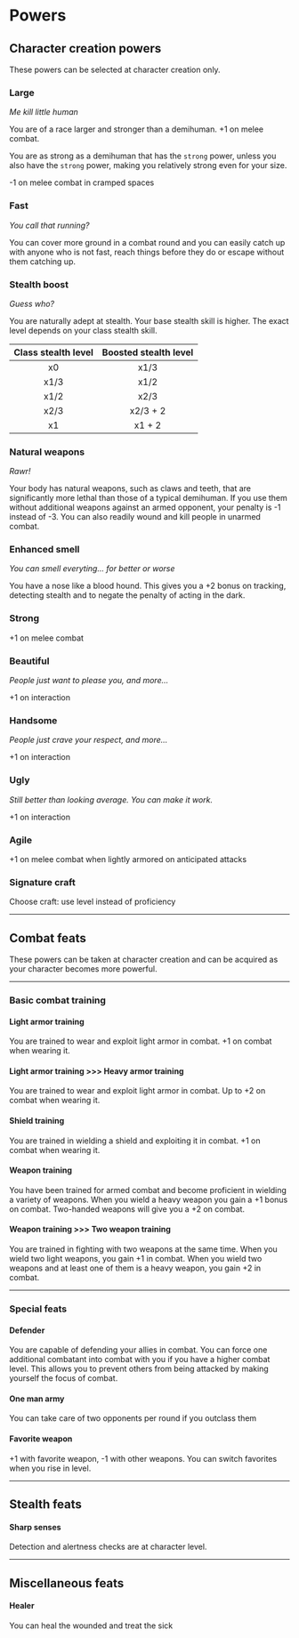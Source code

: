 # Powers

## Character creation powers

These powers can be selected at character creation only.

### Large

*Me kill little human*

You are of a race larger and stronger than a demihuman. +1 on melee combat.

You are as strong as a demihuman that has the `strong` power, unless you also have the `strong` power, making you relatively strong even for your size.

-1 on melee combat in cramped spaces

### Fast

*You call that running?*

You can cover more ground in a combat round and you can easily catch up with anyone who is not fast, reach things before they do or escape without them catching up.

### Stealth boost

*Guess who?*

You are naturally adept at stealth. Your base stealth skill is higher. The exact level depends on your class stealth skill.

| Class stealth level | Boosted stealth level |
|:----:|:--------:|
| x0   | x1/3     |
| x1/3 | x1/2     |
| x1/2 | x2/3     |
| x2/3 | x2/3 + 2 |
| x1   | x1 + 2   |

### Natural weapons

*Rawr!*

Your body has natural weapons, such as claws and teeth, that are significantly more lethal than those of a typical demihuman. If you use them without additional weapons against an armed opponent, your penalty is -1 instead of -3. You can also readily wound and kill people in unarmed combat.

### Enhanced smell

*You can smell everyting... for better or worse*

You have a nose like a blood hound. This gives you a +2 bonus on tracking, detecting stealth and to negate the penalty of acting in the dark.

### Strong

+1 on melee combat

### Beautiful

*People just want to please you, and more...*

+1 on interaction

### Handsome

*People just crave your respect, and more...*

+1 on interaction

### Ugly

*Still better than looking average. You can make it work.*

+1 on interaction

### Agile

+1 on melee combat when lightly armored on anticipated attacks

### Signature craft

Choose craft: use level instead of proficiency

---

## Combat feats

These powers can be taken at character creation and can be acquired as your character becomes more powerful.

---

### Basic combat training

#### Light armor training

You are trained to wear and exploit light armor in combat. +1 on combat when wearing it.

#### Light armor training >>> Heavy armor training

You are trained to wear and exploit light armor in combat. Up to +2 on combat when wearing it.

#### Shield training

You are trained in wielding a shield and exploiting it in combat. +1 on combat when wearing it.

#### Weapon training

You have been trained for armed combat and become proficient in wielding a variety of weapons. When you wield a heavy weapon you gain a +1 bonus on combat. Two-handed weapons will give you a +2 on combat.

#### Weapon training >>> Two weapon training

You are trained in fighting with two weapons at the same time. When you wield two light weapons, you gain +1 in combat. When you wield two weapons and at least one of them is a heavy weapon, you gain +2 in combat.

---

### Special feats

#### Defender

You are capable of defending your allies in combat. You can force one additional combatant into combat with you if you have a higher combat level. This allows you to prevent others from being attacked by making yourself the focus of combat.

#### One man army

You can take care of two opponents per round if you outclass them

#### Favorite weapon

+1 with favorite weapon, -1 with other weapons. You can switch favorites when you rise in level.

---

## Stealth feats

#### Sharp senses

Detection and alertness checks are at character level.

---

## Miscellaneous feats

#### Healer

You can heal the wounded and treat the sick
